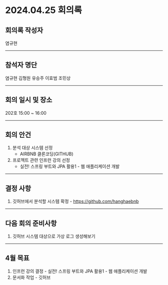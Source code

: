 # 2024.04.25 회의록
## 회의록 작성자
염규현
***
## 참석자 명단
염규현
김형원
유승주
이효범
조민상
***
## 회의 일시 및 장소
202호 15:00 ~ 16:00
***
## 회의 안건
1. 분석 대상 시스템 선정
   - AIRBNB 클론코딩(GITHUB)
2. 프로젝트 관련 인프런 강의 선정
   - 실전! 스프링 부트와 JPA 활용1 - 웹 애플리케이션 개발
***
## 결정 사항
1. 깃허브에서 분석할 시스템 확정 - https://github.com/hanghaebnb
***
## 다음 회의 준비사항
1. 깃허브 시스템 대상으로 가상 로그 생성해보기
***
## 4월 목표
1. 인프런 강의 결정 - 실전! 스프링 부트와 JPA 활용1 - 웹 애플리케이션 개발
2. 문서화 작업 - 깃허브
